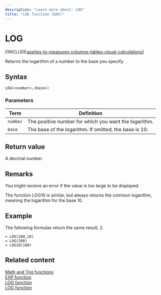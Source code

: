 ```yaml
---
description: "Learn more about: LOG"
title: "LOG function (DAX)"
---
```

# LOG

[!INCLUDE[applies-to-measures-columns-tables-visual-calculations](includes/applies-to-measures-columns-tables-visual-calculations.md)]

Returns the logarithm of a number to the base you specify.  
  
## Syntax  
  
```dax
LOG(<number>,<base>)  
```
  
### Parameters  
  
|Term|Definition|  
|--------|--------------|  
|`number`|The positive number for which you want the logarithm.|  
|`base`|The base of the logarithm. If omitted, the base is 10.|  
  
## Return value

A decimal number.  
  
## Remarks

You might receive an error if the value is too large to be displayed.  
  
The function LOG10 is similar, but always returns the common logarithm, meaning the logarithm for the base 10.  
  
## Example

The following formulas return the same result, 2.  
  
```dax
= LOG(100,10)  
= LOG(100)  
= LOG10(100)  
```
  
## Related content

[Math and Trig functions](math-and-trig-functions-dax.md)  
[EXP function](exp-function-dax.md)  
[LOG function](log-function-dax.md)  
[LOG function](log-function-dax.md)  
